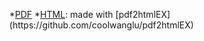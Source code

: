 <ul class="cv">
*<a href="cv/cv_olivia_guest.pdf">PDF</a> </li>
*<a href="cv/cv_olivia_guest.html">HTML</a>: made with [pdf2htmlEX](https://github.com/coolwanglu/pdf2htmlEX)</li>
</ul>
